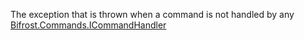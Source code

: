 The exception that is thrown when a command is not handled by any [Bifrost.Commands.ICommandHandler](Bifrost.Commands.ICommandHandler)
